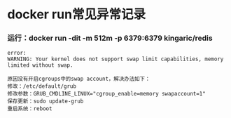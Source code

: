 # docker run常见异常记录

### 运行：docker run -dit -m 512m -p 6379:6379 kingaric/redis  
```shell
error:
WARNING: Your kernel does not support swap limit capabilities, memory limited without swap.
      
原因没有开启cgroups中的swap account，解决办法如下：
修改：/etc/default/grub　
修改参数：GRUB_CMDLINE_LINUX="cgroup_enable=memory swapaccount=1"　
保存更新：sudo update-grub
重启系统：reboot
```
